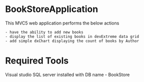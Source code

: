 BookStoreApplication
====================

This MVC5 web application performs the below actions

    - have the ability to add new books
    - display the list of existing books in devExtreme data grid
    - add simple dxChart displaying the count of books by Author
    

Required Tools
=============
Visual studio
SQL server installed with DB name - BookStore
